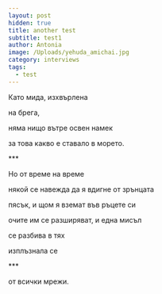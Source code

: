```yaml
---
layout: post
hidden: true
title: another test
subtitle: test1
author: Antonia
image: /Uploads/yehuda_amichai.jpg
category: interviews
tags:
  - test
---
```

Като мида, изхвърлена 

на брега,

няма нищо вътре освен намек

за това какво е ставало в морето.

\*\**

Но от време на време 

някой се навежда да я вдигне от зрънцата

пясък, и щом я вземат във ръцете си

очите им се разширяват, и една мисъл

се разбива в тях

изплъзнала се

\*\**

от всички мрежи.
